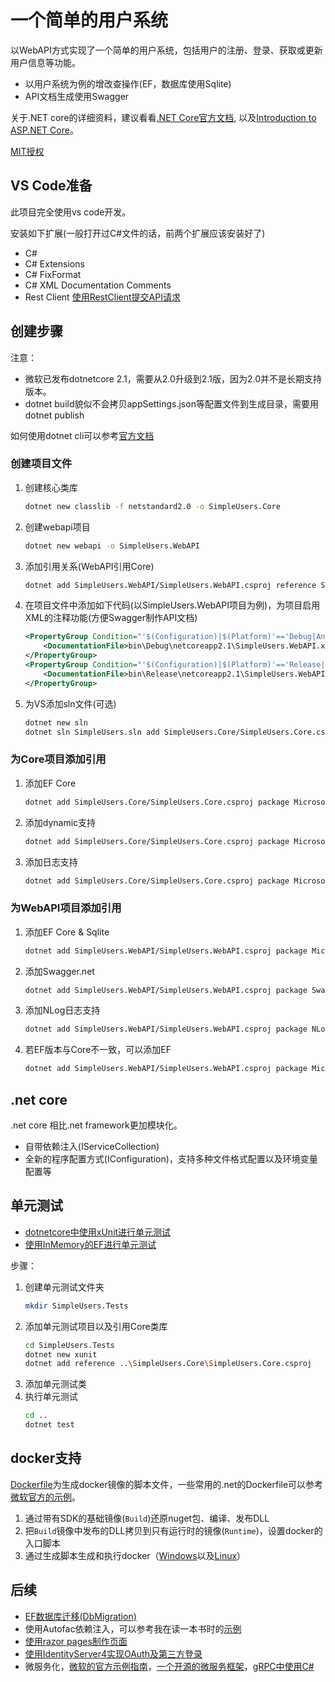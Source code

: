 # 一个简单的用户系统

以WebAPI方式实现了一个简单的用户系统，包括用户的注册、登录、获取或更新用户信息等功能。

- 以用户系统为例的增改查操作(EF，数据库使用Sqlite)
- API文档生成使用Swagger

关于.NET core的详细资料，建议看看[.NET Core官方文档](https://docs.microsoft.com/en-us/dotnet/core/), 以及[Introduction to ASP.NET Core](https://docs.microsoft.com/en-us/aspnet/core/?view=aspnetcore-2.1)。

[MIT授权](LICENSE)

## VS Code准备

此项目完全使用vs code开发。

安装如下扩展(一般打开过C#文件的话，前两个扩展应该安装好了)

- C#
- C# Extensions
- C# FixFormat
- C# XML Documentation Comments
- Rest Client [使用RestClient提交API请求](test.http)

## 创建步骤

注意：

- 微软已发布dotnetcore 2.1，需要从2.0升级到2.1版，因为2.0并不是长期支持版本。
- dotnet build貌似不会拷贝appSettings.json等配置文件到生成目录，需要用dotnet publish

如何使用dotnet cli可以参考[官方文档](https://docs.microsoft.com/en-us/dotnet/core/tools/dotnet?tabs=netcore2x)

### 创建项目文件

1. 创建核心类库
    ```sh
    dotnet new classlib -f netstandard2.0 -o SimpleUsers.Core
    ```
1. 创建webapi项目
    ```sh
    dotnet new webapi -o SimpleUsers.WebAPI
    ```
1. 添加引用关系(WebAPI引用Core)
    ```sh
    dotnet add SimpleUsers.WebAPI/SimpleUsers.WebAPI.csproj reference SimpleUsers.Core/SimpleUsers.Core.csproj
    ```
1. 在项目文件中添加如下代码(以SimpleUsers.WebAPI项目为例)，为项目启用XML的注释功能(方便Swagger制作API文档)
    ```xml
    <PropertyGroup Condition="'$(Configuration)|$(Platform)'=='Debug|AnyCPU'">
        <DocumentationFile>bin\Debug\netcoreapp2.1\SimpleUsers.WebAPI.xml</DocumentationFile>
    </PropertyGroup>
    <PropertyGroup Condition="'$(Configuration)|$(Platform)'=='Release|AnyCPU'">
        <DocumentationFile>bin\Release\netcoreapp2.1\SimpleUsers.WebAPI.xml</DocumentationFile>
    </PropertyGroup>
    ```
1. 为VS添加sln文件(可选)
    ```sh
    dotnet new sln
    dotnet sln SimpleUsers.sln add SimpleUsers.Core/SimpleUsers.Core.csproj SimpleUsers.WebAPI/SimpleUsers.WebAPI.csproj
    ```

### 为Core项目添加引用

1. 添加EF Core
    ```sh
    dotnet add SimpleUsers.Core/SimpleUsers.Core.csproj package Microsoft.EntityFrameworkCore
    ```
1. 添加dynamic支持
    ```sh
    dotnet add SimpleUsers.Core/SimpleUsers.Core.csproj package Microsoft.CSharp
    ```
1. 添加日志支持
    ```sh
    dotnet add SimpleUsers.Core/SimpleUsers.Core.csproj package Microsoft.Extensions.Logging.Abstractions
    ```

### 为WebAPI项目添加引用

1. 添加EF Core & Sqlite
    ```sh
    dotnet add SimpleUsers.WebAPI/SimpleUsers.WebAPI.csproj package Microsoft.EntityFrameworkCore.Sqlite
    ```
1. 添加Swagger.net
    ```sh
    dotnet add SimpleUsers.WebAPI/SimpleUsers.WebAPI.csproj package Swashbuckle.AspNetCore
    ```
1. 添加NLog日志支持
    ```sh
    dotnet add SimpleUsers.WebAPI/SimpleUsers.WebAPI.csproj package NLog.Web.AspNetCore
    ```
2. 若EF版本与Core不一致，可以添加EF
    ```sh
    dotnet add SimpleUsers.WebAPI/SimpleUsers.WebAPI.csproj package Microsoft.EntityFrameworkCore
    ```

## .net core

.net core 相比.net framework更加模块化。

- 自带依赖注入(IServiceCollection)
- 全新的程序配置方式(IConfiguration)，支持多种文件格式配置以及环境变量配置等

## 单元测试

- [dotnetcore中使用xUnit进行单元测试](https://docs.microsoft.com/en-us/dotnet/core/testing/unit-testing-with-dotnet-test)
- [使用InMemory的EF进行单元测试](https://garywoodfine.com/entity-framework-core-memory-testing-database/)

步骤：

1. 创建单元测试文件夹
    ```sh
    mkdir SimpleUsers.Tests
    ```
2. 添加单元测试项目以及引用Core类库
    ```sh
    cd SimpleUsers.Tests
    dotnet new xunit
    dotnet add reference ..\SimpleUsers.Core\SimpleUsers.Core.csproj
    ```
3. 添加单元测试类
4. 执行单元测试
    ```sh
    cd ..
    dotnet test
    ```

## docker支持

[Dockerfile](Dockerfile)为生成docker镜像的脚本文件，一些常用的.net的Dockerfile可以参考[微软官方的示例](https://github.com/dotnet/dotnet-docker/)。

1. 通过带有SDK的基础镜像(`Build`)还原nuget包、编译、发布DLL
2. 把`Build`镜像中发布的DLL拷贝到只有运行时的镜像(`Runtime`)，设置docker的入口脚本
3. 通过生成脚本生成和执行docker（[Windows](build.ps1)以及[Linux](build.sh)）

## 后续

- [EF数据库迁移(DbMigration)](https://msdn.microsoft.com/en-us/data/jj591621.aspx#initializer)
- 使用Autofac依赖注入，可以参考我在读一本书时的[示例](https://github.com/stoneflyop1/MuscleFellow)
- [使用razor pages制作页面](https://docs.microsoft.com/en-us/aspnet/core/tutorials/razor-pages/razor-pages-start?view=aspnetcore-2.1)
- [使用IdentityServer4实现OAuth及第三方登录](https://github.com/IdentityServer/IdentityServer4)
- 微服务化，[微软的官方示例指南](https://docs.microsoft.com/en-us/dotnet/standard/microservices-architecture/)，[一个开源的微服务框架](https://github.com/ThreeMammals/Ocelot)，[gRPC中使用C#](https://grpc.io/docs/quickstart/csharp.html)
